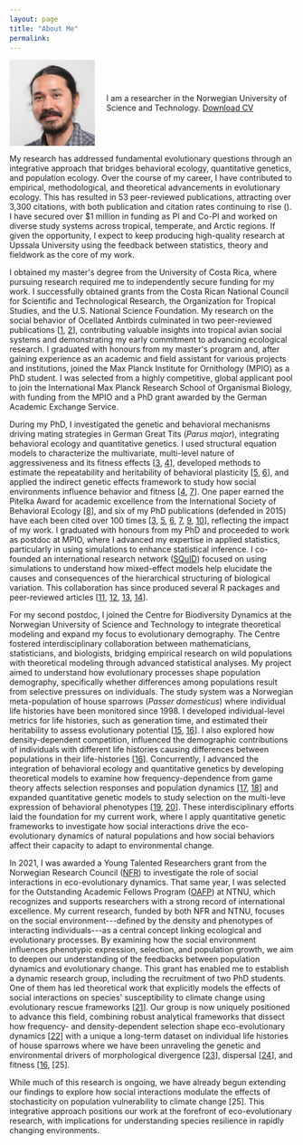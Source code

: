 ```yaml
---
layout: page
title: "About Me"
permalink:
---
```


<div style="display: flex; align-items: center;">
  <img src="/assets/images/Pic.jpg" alt="Description" style="width: 30%; margin-right: 20px;">
  <p>
 I am a researcher in the Norwegian University of Science and Technology. <a href="{{ site.baseurl }}/assets/files/CV.pdf" download>Download CV</a>
 </p>
</div>


My research has addressed fundamental evolutionary questions through an
integrative approach that bridges behavioral ecology, quantitative
genetics, and population ecology. Over the course of my career, I have
contributed to empirical, methodological, and theoretical advancements
in evolutionary ecology. This has resulted in 53 peer-reviewed
publications, attracting over 3,300 citations, with both publication and
citation rates continuing to rise
([](https://scholar.google.com/citations?hl=en&user=q4pwMVIAAAAJ)). I
have secured over \$1 million in funding as PI and Co-PI and worked on
diverse study systems across tropical, temperate, and Arctic regions. If
given the opportunity, I expect to keep producing high-quality research
at Upssala University using the feedback between statistics, theory and
fieldwork as the core of my work.

I obtained my master's degree from the University of Costa Rica, where
pursuing research required me to independently secure funding for my
work. I successfully obtained grants from the Costa Rican National
Council for Scientific and Technological Research, the Organization for
Tropical Studies, and the U.S. National Science Foundation. My research
on the social behavior of Ocellated Antbirds culminated in two
peer-reviewed publications
\[[1,](https://doi.org/10.1098/rspb.2009.0730)
[2](https://doi.org/10.1371/journal.pone.0008137)\], contributing
valuable insights into tropical avian social systems and demonstrating
my early commitment to advancing ecological research. I graduated with
honours from my master's program and, after gaining experience as an
academic and field assistant for various projects and institutions,
joined the Max Planck Institute for Ornithology (MPIO) as a PhD student.
I was selected from a highly competitive, global applicant pool to join
the International Max Planck Research School of Organismal Biology, with
funding from the MPIO and a PhD grant awarded by the German Academic
Exchange Service.

During my PhD, I investigated the genetic and behavioral mechanisms
driving mating strategies in German Great Tits (*Parus major*),
integrating behavioral ecology and quantitative genetics. I used
structural equation models to characterize the multivariate, multi-level
nature of aggressiveness and its fitness effects
\[[3](https://doi.org/10.1098/rspb.2013.2645),
[4](https://doi.org/10.1111/evo.13024)\], developed methods to estimate
the repeatability and heritability of behavioral plasticity
\[[5](https://doi.org/10.1111/2041-210X.12430),
[6](https://doi.org/10.1111/1365-2656.12621)\], and applied the indirect
genetic effects framework to study how social environments influence
behavior and fitness \[[4](https://doi.org/10.1111/evo.13024),
[7](https://www.cell.com/trends/ecology-evolution/abstract/S0169-5347(14)00263-8)\].
One paper earned the Pitelka Award for academic excellence from the
International Society of Behavioral Ecology
\[[8](https://doi.org/10.1093/beheco/arv187)\], and six of my PhD
publications (defended in 2015) have each been cited over 100 times
\[[3](https://doi.org/10.1098/rspb.2013.2645),
[5](https://doi.org/10.1111/2041-210X.12430),
[6](https://doi.org/10.1111/1365-2656.12621),
[7](https://www.cell.com/trends/ecology-evolution/abstract/S0169-5347(14)00263-8),
[9](https://doi.org/10.1093/beheco/art035),
[10](https://doi.org/10.1098/rspb.2013.1019)\], reflecting the impact of
my work. I graduated with honours from my PhD and proceeded to work as
postdoc at MPIO, where I advanced my expertise in applied statistics,
particularly in using simulations to enhance statistical inference. I
co-founded an international research network
([SQuID](http://squidgroup.org/about/)) focused on using simulations to
understand how mixed-effect models help elucidate the causes and
consequences of the hierarchical structuring of biological variation.
This collaboration has since produced several R packages and
peer-reviewed articles \[[11](https://doi.org/10.1111/2041-210X.12659),
[12](https://doi.org/10.1111/1365-2656.13360),
[13](https://doi.org/10.1111/2041-210X.13434),
[14](https://doi.org/10.1111/2041-210X.14200)\].

For my second postdoc, I joined the Centre for Biodiversity Dynamics at
the Norwegian University of Science and Technology to integrate
theoretical modeling and expand my focus to evolutionary demography. The
Centre fostered interdisciplinary collaboration between mathematicians,
statisticians, and biologists, bridging empirical research on wild
populations with theoretical modeling through advanced statistical
analyses. My project aimed to understand how evolutionary processes
shape population demography, specifically whether differences among
populations result from selective pressures on individuals. The study
system was a Norwegian meta-population of house sparrows (*Passer
domesticus*) where individual life histories have been monitored since 1998. 
I developed individual-level metrics for life histories, such as
generation time, and estimated their heritability to assess evolutionary
potential
\[[15](https://link.springer.com/article/10.1007/s00265-018-2477-7),
[16](https://doi.org/10.1111/ele.13835)\]. I also explored how
density-dependent competition, influenced the demographic contributions
of individuals with different life histories causing differences between
populations in their life-histories
\[[16](https://doi.org/10.1111/ele.13835)\]. Concurrently, I advanced
the integration of behavioral ecology and quantitative genetics by
developing theoretical models to examine how frequency-dependence from
game theory affects selection responses and population dynamics
\[[17](https://doi.org/10.1111/evo.14058),
[18]( https://doi.org/10.1111/evo.14058)\] and expanded quantitative
genetic models to study selection on the multi-leve expression of
behavioral phenotypes \[[19](https://doi.org/10.1093/evolut/qpad136),
[20](https://doi.org/10.1111/evo.14198)\]. These interdisciplinary
efforts laid the foundation for my current work, where I apply
quantitative genetic frameworks to investigate how social interactions
drive the eco-evolutionary dynamics of natural populations and how
social behaviors affect their capacity to adapt to environmental change.

In 2021, I was awarded a Young Talented Researchers grant from the
Norwegian Research Council
([NFR](https://www.forskningsradet.no/en/call-for-proposals/2023/researcher-project-young-talents-fripro/))
to investigate the role of social interactions in eco-evolutionary
dynamics. That same year, I was selected for the Outstanding Academic
Fellows Program
([OAFP](https://www.ntnu.edu/outstanding-academic-fellows-programme/2022-2026))
at NTNU, which recognizes and supports researchers with a strong record
of international excellence. My current research, funded by both NFR and
NTNU, focuses on the social environment---defined by the density and
phenotypes of interacting individuals---as a central concept linking
ecological and evolutionary processes. By examining how the social
environment influences phenotypic expression, selection, and population
growth, we aim to deepen our understanding of the feedbacks between
population dynamics and evolutionary change. This grant has enabled me
to establish a dynamic research group, including the recruitment of two
PhD students. One of them has led theoretical work that explicitly
models the effects of social interactions on species' susceptibility to
climate change using evolutionary rescue frameworks
\[[21](https://doi.org/10.1093/evlett/qrad022)\]. Our group is now
uniquely positioned to advance this field, combining robust analytical
frameworks that dissect how frequency- and density-dependent selection
shape eco-evolutionary dynamics
\[[22](https://doi.org/10.32942/X27P5K)\] with a unique a long-term
dataset on individual life histories of house sparrows where we have
been unraveling the genetic and environmental drivers of morphological
divergence \[[23](https://doi.org/10.1111/evo.13668)\], dispersal
\[[24]( https://doi.org/10.1111/1365-2656.13580)\], and fitness
\[[16](https://doi.org/10.1111/ele.13835), [25].

While much of this research is ongoing, we have already begun extending
our findings to explore how social interactions modulate the effects of
stochasticity on population vulnerability to climate change [25]. 
This integrative approach positions our work at the forefront 
of eco-evolutionary research, with implications for understanding species 
resilience in rapidly changing environments.

